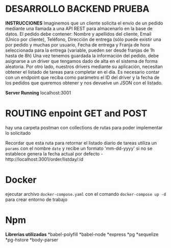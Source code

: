 # DESARROLLO BACKEND PRUEBA

**INSTRUCCIONES** Imaginemos que un cliente solicita el envío de un pedido mediante una llamada a una API REST para
almacenarlo en la base de datos. El pedido debe contener: Nombre y apellidos del cliente, Email (Único por
cliente), Teléfono, Dirección de entrega (sólo puede existir una por pedido y muchas por usuario, Fecha de
entrega y Franja de hora seleccionada para la entrega (variable, pueden ser desde franjas de 1h hasta de 8h)
Una vez tenemos guardada la información del pedido, debe asignarse a un driver que tengamos dado de alta en
el sistema de forma aleatoria. Por otro lado, nuestros drivers mediante su aplicación, necesitan obtener el listado
de tareas para completar en el día. Es necesario contar con un endpoint que reciba como parámetro el ID del
driver y la fecha de los pedidos que queremos obtener y nos devuelve un JSON con el listado.

**Server Running** localhost:3001

# ROUTING enpoint GET and POST
hay una carpeta postman con collections de rutas para poder implementar lo solicitado

Recordar que esta ruta para retornar el listado diario de tareas utiliza un `params` con el nombre `date` y recibe un formato 'mm-dd-yyyy'
si no se establece genera la fecha actual por defecto
-http://localhost:3001/order/listday/:id

# Docker
ejecutar archivo `docker-compose.yaml` con el comando `docker-compose up -d` para crear entorno de trabajo

# Npm
**Librerias utilizadas**
*babel-polyfill
*babel-node
*express
*pg
*sequelize
*pg-hstore
*body-parser

